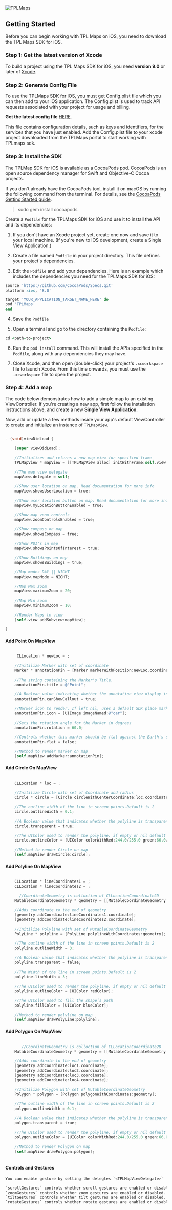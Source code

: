 ![TPLMaps](https://dl.dropboxusercontent.com/s/ks2tbo6ghpwwda0/TPLMapsLogo.png)

## Getting Started
Before you can begin working with TPL Maps on iOS, you need to download the TPL Maps SDK for iOS.

### Step 1: Get the latest version of Xcode
To build a project using the TPL Maps SDK for iOS, you need **version 9.0** or later of [Xcode](https://developer.apple.com/xcode/).

### Step 2: Generate Config File

To use the TPLMaps SDK for iOS, you must get Config.plist file which you can then add to your iOS application.  The Config.plist is used to track API requests associated with your project for usage and billing.

**Get the latest config file**
[HERE](http://api.tplmaps.com/apiportal/#/portal/home).

This file contains configuration details, such as keys and identifiers, for the services that you have just enabled. Add the Config.plist file to your xcode project downloaded from the TPLMaps portal to start working with TPLmaps sdk.


### Step 3: Install the SDK

The TPLMap SDK for iOS is available as a CocoaPods pod. CocoaPods is an open source dependency manager for Swift and Objective-C Cocoa projects.

If you don't already have the CocoaPods tool, install it on macOS by running the following command from the terminal. For details, see the [CocoaPods Getting Started guide](https://guides.cocoapods.org/using/getting-started.html).

> sudo gem install cocoapods

Create a `Podfile` for the TPLMaps SDK for iOS and use it to install the API and its dependencies:

1. If you don't have an Xcode project yet, create one now and save it to your local machine. (If you're new to iOS development, create a Single View Application.)

2. Create a file named `Podfile` in your project directory. This file defines your project's dependencies. 

3. Edit the `Podfile` and add your dependencies. Here is an example which includes the dependencies you need for the TPLMaps SDK for iOS:

```ruby
source 'https://github.com/CocoaPods/Specs.git'
platform :ios, '8.0'

target 'YOUR_APPLICATION_TARGET_NAME_HERE' do
pod 'TPLMaps'
end
```

4. Save the `Podfile`

5. Open a terminal and go to the directory containing the `Podfile`:
```ruby
cd <path-to-project>
```

6. Run the `pod install` command. This will install the APIs specified in the `Podfile`, along with any dependencies they may have.

7. Close Xcode, and then open (double-click) your project's `.xcworkspace` file to launch Xcode. From this time onwards, you must use the `.xcworkspace` file to open the project.

### Step 4: Add a map
The code below demonstrates how to add a simple map to an existing ViewController. If you're creating a new app, first follow the installation instructions above, and create a new **Single View Application**.

Now, add or update a few methods inside your app's default ViewController to create and initialize an instance of `TPLMapView`.

```objective-c

- (void)viewDidLoad {
    
    [super viewDidLoad];

    //Initializes and returns a new map view for specified frame
    TPLMapView * mapView = [[TPLMapView alloc] initWithFrame:self.view.bounds];
    
    //The map view delegate
    mapView.delegate = self;
    
    //Show user location on map. Read documentation for more info
    mapView.showsUserLocation = true;
    
    //Show user location button on map. Read documentation for more info
    mapView.myLocationButtonEnabled = true;
    
    //Show map zoom controls
    mapView.zoomControlsEnabled = true;
    
    //Show compass on map
    mapView.showsCompass = true;
    
    //Show POI's in map
    mapView.showsPointsOfInterest = true;
    
    //Show Buildings on map
    mapView.showsBuildings = true;
    
    //Map modes DAY || NIGHT
    mapView.mapMode = NIGHT;
    
    //Map Max zoom
    mapView.maximumZoom = 20;
    
    //Map Min zoom
    mapView.minimumZoom = 10;
    
    //Render Maps to view
    [self.view addSubview:mapView];
        
}
```

#### Add Point On MapView
```objective-c

     CLLocation * newLoc = ;
    
    //Initilize Marker with set of coordinate
    Marker * annotationPin = [Marker markerWithPosition:newLoc.coordinate];
    
    //The string containing the Marker's Title.
    annotationPin.title = @"Point";
    
    //A Boolean value indicating whether the annotation view display in a callout bubble.
    annotationPin.canShowCallout = true;
    
    //Marker icon to render. If left nil, uses a default SDK place marker.
    annotationPin.icon = [UIImage imageNamed:@"car"];
    
    //Sets the rotation angle for the Marker in degrees
    annotationPin.rotation = 60.0;
    
    //Controls whether this marker should be flat against the Earth's surface
    annotationPin.flat = false;
    
    //Method to render marker on map
    [self.mapView addMarker:annotationPin];

```

#### Add Circle On MapView
```objective-c

    CLLocation * loc = ;
    
    //Initilize Circle with set of Coordinate and radius
    Circle * circle = [Circle circleWithCenterCoordinate:loc.coordinate radius:100];
    
    //The outline width of the line in screen points.Default is 2
    circle.outlineWidth = 0.1;
    
    //A Boolean value that indicates whether the polyline is transparent.
    circle.transparent = true;
    
    //The UIColor used to render the polyline. if empty or nil default color will be Blue
    circle.outlineColor = [UIColor colorWithRed:244.0/255.0 green:66.0/255.0 blue:226.0/255.0 alpha:1.0];
    
    //Method to render Circle on map
    [self.mapView drawCircle:circle];

```

#### Add Polyline On MapView
```objective-c

    CLLocation * lineCoordinates1 = ;
    CLLocation * lineCoordinates2 = ;
 
      //CoordinateGeometry is colloction of CLLocationCooordinate2D
    MutableCoordinateGeometry * geometry = [[MutableCoordinateGeometry alloc] init];
    
    //Adds coordinate to the end of geometry
    [geometry addCoordinate:lineCoordinates1.coordinate];
    [geometry addCoordinate:lineCoordinates2.coordinate];
    
    //Initilize Polyline with set of MutableCoordinateGeometry
    PolyLine * polyline = [PolyLine polylineWithCoordinates:geometry];
    
    //The outline width of the line in screen points.Default is 2
    polyline.outlineWidth = 3;
    
    //A Boolean value that indicates whether the polyline is transparent.
    polyline.transparent = false;
    
    //The Width of the line in screen points.Default is 2
    polyline.lineWidth = 3;
    
    //The UIColor used to render the polyline. if empty or nil default color will be Blue
    polyline.outlineColor = [UIColor redColor];
    
    //The UIColor used to fill the shape’s path
    polyline.fillColor = [UIColor blueColor];
    
    //Method to render polyline on map
    [self.mapView drawPolyLine:polyline];


```
#### Add Polygon On MapView
```objective-c
    
       //CoordinateGeometry is colloction of CLLocationCooordinate2D
    MutableCoordinateGeometry * geometry = [[MutableCoordinateGeometry alloc] init];

    //Adds coordinate to the end of geometry
    [geometry addCoordinate:loc1.coordinate];
    [geometry addCoordinate:loc2.coordinate];
    [geometry addCoordinate:loc3.coordinate];
    [geometry addCoordinate:loc4.coordinate];
    
    //Initilize Polygon with set of MutableCoordinateGeometry
    Polygon * polygon = [Polygon polygonWithCoordinates:geometry];
    
    //The outline width of the line in screen points.Default is 2
    polygon.outlineWidth = 0.1;
    
    //A Boolean value that indicates whether the polyline is transparent.
    polygon.transparent = true;
    
    //The UIColor used to render the polyline. if empty or nil default color will be Blue
    polygon.outlineColor = [UIColor colorWithRed:244.0/255.0 green:66.0/255.0 blue:226.0/255.0 alpha:1.0];
    
    //Method to render Polygon on map
    [self.mapView drawPolygon:polygon];
    
```
#### Controls and Gestures
```objective-c
You can enable gesture by setting the delegtes `<TPLMapViewDelegate>`

`scrollGestures` controls whether scroll gestures are enabled or disabled. If enabled, users may swipe to pan the camera.
`zoomGestures` controls whether zoom gestures are enabled or disabled. If enabled, users may double tap, two-finger tap, or pinch to zoom the camera. Note that double tapping or pinching when scrollGestures are enabled may pan the camera to the specified point.
`tiltGestures` controls whether tilt gestures are enabled or disabled. If enabled, users may use a two-finger vertical down or up swipe to tilt the camera.
`rotateGestures` controls whether rotate gestures are enabled or disabled. If enabled, users may use a two-finger rotate gesture to rotate the camera.

```



